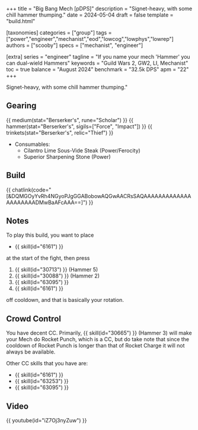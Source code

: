 +++
title = "Big Bang Mech [pDPS]"
description = "Signet-heavy, with some chill hammer thumping."
date = 2024-05-04
draft = false
template = "build.html"

[taxonomies]
categories = ["group"]
tags = ["power","engineer","mechanist","eod","lowcog","lowphys","lowrep"]
authors = ["scooby"]
specs = ["mechanist", "engineer"]

[extra]
series = "engineer"
tagline = "If you name your mech 'Hammer' you can dual-wield Hammers"
keywords = "Guild Wars 2, GW2, LI, Mechanist"
toc = true
balance = "August 2024"
benchmark = "32.5k DPS"
apm = "22"
+++

Signet-heavy, with some chill hammer thumping."

## Gearing

{{ medium(stat="Berserker's", rune="Scholar") }}
{{ hammer(stat="Berserker's", sigils=["Force", "Impact"]) }}
{{ trinkets(stat="Berserker's", relic="Thief") }}

- Consumables:
  - Cilantro Lime Sous-Vide Steak (Power/Ferocity)
  - Superior Sharpening Stone (Power)

## Build

{{ chatlink(code="[&DQMGOyYvRh4NGyoPJgGGABobowAQGwAACRsSAQAAAAAAAAAAAAAAAAAAAAADMwBaAFcAAA==]") }}

## Notes

To play this build, you want to place

- {{ skill(id="6161") }}

at the start of the fight, then press

1. {{ skill(id="30713") }} (Hammer 5)
1. {{ skill(id="30088") }} (Hammer 2)
1. {{ skill(id="63095") }}
1. {{ skill(id="6161") }}

off cooldown, and that is basically your rotation.

## Crowd Control

You have decent CC. Primarily, {{ skill(id="30665") }} (Hammer 3) will make your Mech do Rocket Punch, which is a CC, but do take note that since the cooldown of Rocket Punch is longer than that of
Rocket Charge it will not always be available.

Other CC skills that you have are:

- {{ skill(id="6161") }}
- {{ skill(id="63253") }}
- {{ skill(id="63095") }}

## Video

{{ youtube(id="iZ7Oj3nyZuw") }}

